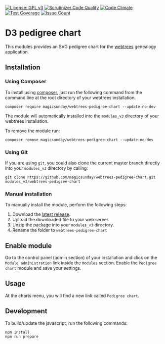 [![License: GPL v3](https://img.shields.io/badge/License-GPL%20v3-blue.svg)](http://www.gnu.org/licenses/gpl-3.0)
[![Scrutinizer Code Quality](https://scrutinizer-ci.com/g/magicsunday/webtrees-pedigree-chart/badges/quality-score.png?b=master)](https://scrutinizer-ci.com/g/magicsunday/webtrees-pedigree-chart/?branch=master)
[![Code Climate](https://codeclimate.com/github/magicsunday/webtrees-pedigree-chart/badges/gpa.svg)](https://codeclimate.com/github/magicsunday/webtrees-pedigree-chart)
[![Test Coverage](https://codeclimate.com/github/magicsunday/webtrees-pedigree-chart/badges/coverage.svg)](https://codeclimate.com/github/magicsunday/webtrees-pedigree-chart/coverage)
[![Issue Count](https://codeclimate.com/github/magicsunday/webtrees-pedigree-chart/badges/issue_count.svg)](https://codeclimate.com/github/magicsunday/webtrees-pedigree-chart)

# D3 pedigree chart
This modules provides an SVG pedigree chart for the [webtrees](https://www.webtrees.net) genealogy application.


## Installation
### Using Composer
To install using [composer](https://getcomposer.org/), just run the following command from the command line 
at the root directory of your webtrees installation.

``` 
composer require magicsunday/webtrees-pedigree-chart --update-no-dev
```

The module will automatically installed into the ``modules_v3`` directory of your webtrees installation.

To remove the module run:
```
composer remove magicsunday/webtrees-pedigree-chart --update-no-dev
```

### Using Git
If you are using ``git``, you could also clone the current master branch directly into your ``modules_v3`` directory 
by calling:

```
git clone https://github.com/magicsunday/webtrees-pedigree-chart.git modules_v3/webtrees-pedigree-chart
```

### Manual installation
To manually install the module, perform the following steps:

1. Download the [latest release](https://github.com/magicsunday/webtrees-pedigree-chart/releases/latest).
2. Upload the downloaded file to your web server.
3. Unzip the package into your ``modules_v3`` directory.
4. Rename the folder to ``webtrees-pedigree-chart``

## Enable module
Go to the control panel (admin section) of your installation and click on the ``Module administration`` link 
inside the ``Modules`` section. Enable the ``Pedigree chart`` module and save your settings.


## Usage
At the charts menu, you will find a new link called `Pedigree chart`.


## Development
To build/update the javascript, run the following commands:

```
npm install
npm run prepare
```
